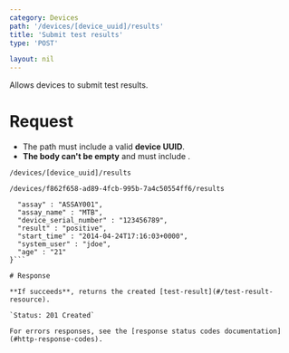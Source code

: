 ```yaml
---
category: Devices
path: '/devices/[device_uuid]/results'
title: 'Submit test results'
type: 'POST'

layout: nil
---
```


Allows devices to submit test results.

# Request

* The path must include a valid **device UUID**.
* **The body can't be empty** and must include .

`/devices/[device_uuid]/results`

`/devices/f862f658-ad89-4fcb-995b-7a4c50554ff6/results`

```{
  "assay" : "ASSAY001",
  "assay_name" : "MTB",
  "device_serial_number" : "123456789",
  "result" : "positive",
  "start_time" : "2014-04-24T17:16:03+0000",
  "system_user" : "jdoe",
  "age" : "21"
}```

# Response

**If succeeds**, returns the created [test-result](#/test-result-resource).

`Status: 201 Created`

For errors responses, see the [response status codes documentation](#http-response-codes).
